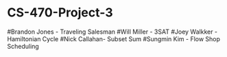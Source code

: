 # CS-470-Project-3

#Brandon Jones - Traveling Salesman
#Will Miller - 3SAT
#Joey Walkker - Hamiltonian Cycle
#Nick Callahan- Subset Sum
#Sungmin Kim - Flow Shop Scheduling

